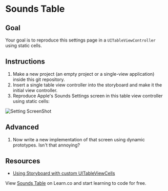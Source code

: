 
# Sounds Table

## Goal

Your goal is to reproduce this settings page in a `UITableViewController` using static cells.

## Instructions

 1. Make a new project (an empty project or a single-view application) inside this git repository.
 2. Insert a single table view controller into the storyboard and make it the initial view controller.
 3. Reproduce Apple's Sounds Settings screen in this table view controller using static cells:

 ![Setting ScreenShot](http://ironboard-curriculum-content.s3.amazonaws.com/iOS/soundsTable-Screenshot.png)

## Advanced

 1. Now write a new implementation of that screen using dynamic prototypes. Isn't that annoying?

## Resources

  * [Using Storyboard with custom UITableViewCells](http://www.techotopia.com/index.php/Using_Xcode_Storyboards_to_Build_Dynamic_TableViews_with_Prototype_Table_View_Cells)

<p data-visibility='hidden'>View <a href='https://learn.co/lessons/soundsTable' title='Sounds Table'>Sounds Table</a> on Learn.co and start learning to code for free.</p>
